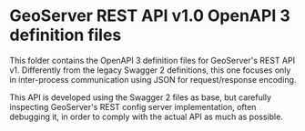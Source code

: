 # GeoServer REST API v1.0 OpenAPI 3 definition files

This folder contains the OpenAPI 3 definition files for GeoServer's REST API v1.
Differently from the legacy Swagger 2 definitions, this one focuses only in inter-process communication
using JSON for request/response encoding.

This API is developed using the Swagger 2 files as base, but carefully inspecting GeoServer's REST config server
implementation, often debugging it, in order to comply with the actual API as much as possible.
